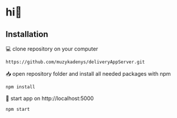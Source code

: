 # hi👋

## Installation

💻
clone repository on your computer

```bash
https://github.com/muzykadenys/deliveryAppServer.git
```

📥
open repository folder and install all needed packages with npm

```bash
npm install
```

🏁
start app on http://localhost:5000

```bash
npm start
```
 
  
